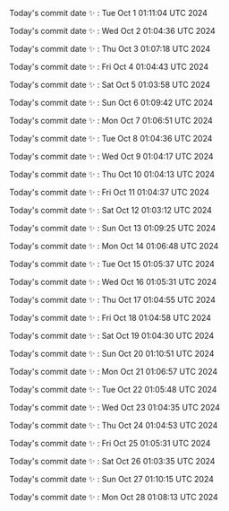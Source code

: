 Today's commit date ✨ : Tue Oct 1 01:11:04 UTC 2024 

Today's commit date ✨ : Wed Oct 2 01:04:36 UTC 2024 

Today's commit date ✨ : Thu Oct 3 01:07:18 UTC 2024 

Today's commit date ✨ : Fri Oct 4 01:04:43 UTC 2024 

Today's commit date ✨ : Sat Oct 5 01:03:58 UTC 2024 

Today's commit date ✨ : Sun Oct 6 01:09:42 UTC 2024 

Today's commit date ✨ : Mon Oct 7 01:06:51 UTC 2024 

Today's commit date ✨ : Tue Oct 8 01:04:36 UTC 2024 

Today's commit date ✨ : Wed Oct 9 01:04:17 UTC 2024 

Today's commit date ✨ : Thu Oct 10 01:04:13 UTC 2024 

Today's commit date ✨ : Fri Oct 11 01:04:37 UTC 2024 

Today's commit date ✨ : Sat Oct 12 01:03:12 UTC 2024 

Today's commit date ✨ : Sun Oct 13 01:09:25 UTC 2024 

Today's commit date ✨ : Mon Oct 14 01:06:48 UTC 2024 

Today's commit date ✨ : Tue Oct 15 01:05:37 UTC 2024 

Today's commit date ✨ : Wed Oct 16 01:05:31 UTC 2024 

Today's commit date ✨ : Thu Oct 17 01:04:55 UTC 2024 

Today's commit date ✨ : Fri Oct 18 01:04:58 UTC 2024 

Today's commit date ✨ : Sat Oct 19 01:04:30 UTC 2024 

Today's commit date ✨ : Sun Oct 20 01:10:51 UTC 2024 

Today's commit date ✨ : Mon Oct 21 01:06:57 UTC 2024 

Today's commit date ✨ : Tue Oct 22 01:05:48 UTC 2024 

Today's commit date ✨ : Wed Oct 23 01:04:35 UTC 2024 

Today's commit date ✨ : Thu Oct 24 01:04:53 UTC 2024 

Today's commit date ✨ : Fri Oct 25 01:05:31 UTC 2024 

Today's commit date ✨ : Sat Oct 26 01:03:35 UTC 2024 

Today's commit date ✨ : Sun Oct 27 01:10:15 UTC 2024 

Today's commit date ✨ : Mon Oct 28 01:08:13 UTC 2024 

